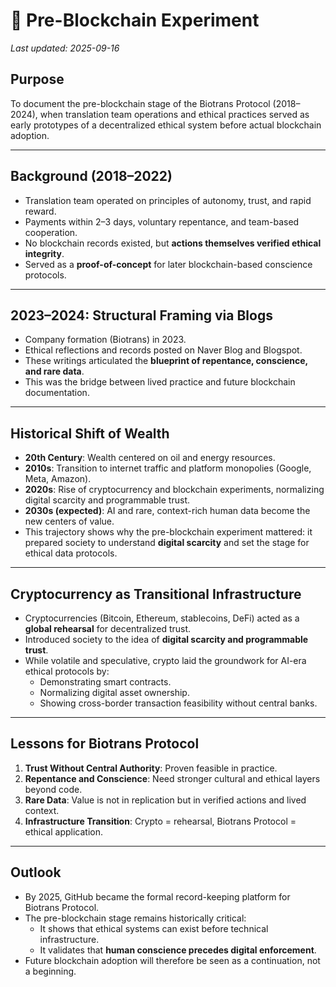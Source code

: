 # 🔗 Pre-Blockchain Experiment  
*Last updated: 2025-09-16*

## Purpose
To document the pre-blockchain stage of the Biotrans Protocol (2018–2024), when translation team operations and ethical practices served as early prototypes of a decentralized ethical system before actual blockchain adoption.

---

## Background (2018–2022)
- Translation team operated on principles of autonomy, trust, and rapid reward.  
- Payments within 2–3 days, voluntary repentance, and team-based cooperation.  
- No blockchain records existed, but **actions themselves verified ethical integrity**.  
- Served as a **proof-of-concept** for later blockchain-based conscience protocols.  

---

## 2023–2024: Structural Framing via Blogs
- Company formation (Biotrans) in 2023.  
- Ethical reflections and records posted on Naver Blog and Blogspot.  
- These writings articulated the **blueprint of repentance, conscience, and rare data**.  
- This was the bridge between lived practice and future blockchain documentation.  

---

## Historical Shift of Wealth
- **20th Century**: Wealth centered on oil and energy resources.  
- **2010s**: Transition to internet traffic and platform monopolies (Google, Meta, Amazon).  
- **2020s**: Rise of cryptocurrency and blockchain experiments, normalizing digital scarcity and programmable trust.  
- **2030s (expected)**: AI and rare, context-rich human data become the new centers of value.  
- This trajectory shows why the pre-blockchain experiment mattered: it prepared society to understand **digital scarcity** and set the stage for ethical data protocols.  

---

## Cryptocurrency as Transitional Infrastructure
- Cryptocurrencies (Bitcoin, Ethereum, stablecoins, DeFi) acted as a **global rehearsal** for decentralized trust.  
- Introduced society to the idea of **digital scarcity and programmable trust**.  
- While volatile and speculative, crypto laid the groundwork for AI-era ethical protocols by:  
  - Demonstrating smart contracts.  
  - Normalizing digital asset ownership.  
  - Showing cross-border transaction feasibility without central banks.  

---

## Lessons for Biotrans Protocol
1. **Trust Without Central Authority**: Proven feasible in practice.  
2. **Repentance and Conscience**: Need stronger cultural and ethical layers beyond code.  
3. **Rare Data**: Value is not in replication but in verified actions and lived context.  
4. **Infrastructure Transition**: Crypto = rehearsal, Biotrans Protocol = ethical application.  

---

## Outlook
- By 2025, GitHub became the formal record-keeping platform for Biotrans Protocol.  
- The pre-blockchain stage remains historically critical:  
  - It shows that ethical systems can exist before technical infrastructure.  
  - It validates that **human conscience precedes digital enforcement**.  
- Future blockchain adoption will therefore be seen as a continuation, not a beginning.
